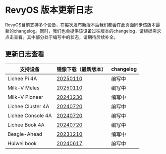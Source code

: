 # RevyOS 版本更新日志

RevyOS目前支持多个设备，在每次发布新版本后我们都会在此页面同步该版本最新的changelog。同时，我们也会提供该设备过往版本的changelog，请根据需求点击查看。其中部分处于编写中的状态，请期待后续补全。

## 更新日志查看

| 支持设备          | 镜像下载（最新版本） | changelog |
| ----------------- | ----------|--------------------------------------------- |
| Lichee Pi 4A      | [20250110](https://mirror.iscas.ac.cn/revyos/extra/images/lpi4a/20250110/)       | 编写中 |
| Milk-V Meles      | [20250110](https://mirror.iscas.ac.cn/revyos/extra/images/meles/20250110/)       | 编写中 |
| Milk-V Pioneer    | [20241230](https://mirror.iscas.ac.cn/revyos/extra/images/sg2042/20241230/)      | 编写中 |
| Lichee Cluster 4A | [20240720](https://mirror.iscas.ac.cn/revyos/extra/images/lpi4a/)                | 编写中 |
| Lichee Console 4A | [20240720](https://mirror.iscas.ac.cn/revyos/extra/images/lcon4a/20240720/)      | 编写中 |
| Lichee Book 4A    | [20240720](https://mirror.iscas.ac.cn/revyos/extra/images/laptop4a/)             | 编写中 |
| Beagle-Ahead      | [20231210](https://mirror.iscas.ac.cn/revyos/extra/images/beagle/20231210/)      | 编写中 |
| Huiwei book       | [20240617](https://mirror.iscas.ac.cn/revyos/extra/images/huiwei/test/20240617/) | 编写中 |